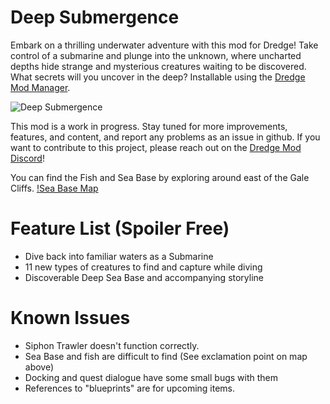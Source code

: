 # Deep Submergence
Embark on a thrilling underwater adventure with this mod for Dredge! Take control of a submarine and plunge into the unknown, where uncharted depths hide strange and mysterious creatures waiting to be discovered. What secrets will you uncover in the deep?
Installable using the [Dredge Mod Manager](https://github.com/DREDGE-Mods/DredgeModManager).

![Deep Submergence](./thumbnail.png)

This mod is a work in progress. Stay tuned for more improvements, features, and content, and report any problems as an issue in github. If you want to contribute to this project, please reach out on the [Dredge Mod Discord](https://discord.com/invite/qFqPuTUAmD)!

You can find the Fish and Sea Base by exploring around east of the Gale Cliffs. 
[!Sea Base Map](./seabasemap.png)

# Feature List (Spoiler Free)
- Dive back into familiar waters as a Submarine
- 11 new types of creatures to find and capture while diving
- Discoverable Deep Sea Base and accompanying storyline

# Known Issues
- Siphon Trawler doesn't function correctly.
- Sea Base and fish are difficult to find (See exclamation point on map above)
- Docking and quest dialogue have some small bugs with them
- References to "blueprints" are for upcoming items.
